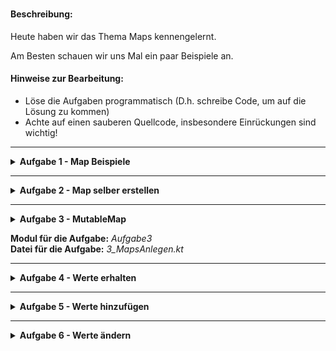 <h1>

</h1>

#### Beschreibung:

Heute haben wir das Thema Maps kennengelernt.

Am Besten schauen wir uns Mal ein paar Beispiele an.


#### Hinweise zur Bearbeitung:

- Löse die Aufgaben programmatisch (D.h. schreibe Code, um auf die Lösung zu kommen)
- Achte auf einen sauberen Quellcode, insbesondere Einrückungen sind wichtig!

---

<details>
<summary> <b> Aufgabe 1 - Map Beispiele </b> </summary>

Heute hast du in der Vorlesung Maps und MutableMaps kennengelernt.
Eine Map ist eine Anordnung von Paaren (englisch: entry).
Ein Paar besteht dabei aus einem Schlüssel (englisch: key) und einem Wert (englisch: value).  
Schaut euch die Datei in Aufgabe1 an.

**Modul für die Aufgabe:** *Aufgabe1*  
**Datei für die Aufgabe:** *01_MapBeispiele.kt*

</details>

---

<details>
<summary> <b> Aufgabe 2 - Map selber erstellen </b> </summary>

In dieser Aufgabe üben wir das Erstellen von Maps.  
Wenn ihr Hilfe braucht, schaut euch an, wie eine Map bzw. 
eine HashMap in Aufgabe1 erstellt wurde.  
Ansonsten könnt ihr im Handbuch nochmal nachschauen, wie Maps erstellt werden.  
Das Erstellen der Maps ist sehr ähnlich zu Listen.

- Schaue dir die Datei und erledige die Aufgabe in der Datei.



**Modul für die Aufgabe:** *Aufgabe2*  
**Datei für die Aufgabe:** *2_MapsAnlegen.kt*


</details>

---

<details>
<summary> <b> Aufgabe 3 - MutableMap </b> </summary>


a) Erstelle eine Map über Waren und ihren Preisen.
- Erstelle eine Map, der Schlüssel ist vom Typ String und
  der Wert ist vom Typ Double.
- Die Map soll initial (also zu Beginn) mit folgenden Einträgen gefüllt sein:  
  "Schokolade" -> 1.99  
  "Banane" -> 0.29  
  "Yoghurt" -> 0.49  
  "Müsli" -> 2.99

b) Erstelle eine MutableMap über Personennamen und ihren Lieblingstieren.
- Erstelle eine Map, der Schlüssel ist vom Typ String und
  der Wert ist vom Typ String.
- Die Map soll initial mit folgenden Einträgen gefüllt sein:  
  "Berta" -> "Hunde"  
  "Frank" -> "Katzen"  
  "Luis" -> "Mäuse"  
  "Sylvia" -> "Eulen"

c) Erstelle eine Map über Hausnummern und der Hausfarbe.
- Erstelle eine Map, der Schlüssel ist vom Typ Int und 
  der Wert ist vom Typ String.
- Die Map soll initial mit folgenden Einträgen gefüllt sein:  
  12 -> "Rot"  
  45 -> "Blau"  
  23 -> "Gelb"  
  28 -> "Grün"  
  
</details>

**Modul für die Aufgabe:** *Aufgabe3*  
**Datei für die Aufgabe:** *3_MapsAnlegen.kt*

---

<details>
<summary> <b> Aufgabe 4 - Werte erhalten </b>
</summary>

In dieser Aufgabe geht es darum, wie man Werte aus einer Map erhält.
Oftmals hat man einen Schlüssel (key) gegeben und möchte den Wert (value) 
haben, auf den der Schlüssel zeigt.

a) Gegeben ist folgende Map:  
Die Map mappt von Person zu ihrem Lieblingstier.
    
    val personZuHaustier: Map<String, String> = mapOf( 
      "Berta" -> "Hunde"  
      "Frank" -> "Katzen"  
      "Luis" -> "Mäuse"  
      "Sylvia" -> "Eulen"
      "Hans" -> "Fau"
    )

- Verwende die Funktion get() oder die Index[] Schreibweise, 
wie in Aufgabe 1 oder in der Vorlesung gezeigt.
  - Was ist das Lieblingstier von Frank?
  - Was ist das Lieblingstier von Sylvia?
  - Was ist das Lieblingstier von Hans?
  
b) Gegeben ist folgende Map:  
Die Map mappt von Hausnummer zu Hausfarbe.

12 -> "Rot"  
45 -> "Blau"  
23 -> "Gelb"  
28 -> "Grün"  
36 -> "Lila"  
92 -> "Rosa"  

- Erstelle eine geeignete Map mit den genannten Paaren.
- Lese den Wert aus der Map aus und weise sie einer Variable zu,   
gib dann die Variable in der Konsole aus.
- Verwende in deiner Lösung die Funktion get() oder die Index[] Schreibweise.
  - Welche Hausfarbe hat das Haus mit der Nummer 28? 
  - Welche Hausfarbe hat das Haus mit der Nummer 45?
  - Welche Hausfarbe hat das Haus mit der Nummer 92?
  - Welche Hausfarbe hat das Haus mit der Nummer 12?



**Modul für die Aufgabe:** *Aufgabe4*  
**Datei für die Aufgabe:** *4_WerteAbfragen.kt*

</details>

---

<details>
<summary> <b> Aufgabe 5 - Werte hinzufügen </b>
</summary>

a) Gegeben ist folgende Map:  
Die Map mappt von Person zu ihrem Lieblingstier.

    val personZuHaustier: Map<String, String> = mapOf( 
      "Berta" -> "Hunde"  
      "Frank" -> "Katzen"  
      "Luis" -> "Mäuse"  
      "Sylvia" -> "Eulen"
      "Hans" -> "Fau"
    )

- Füge der Map die folgenden Paare hinzu, verwendet dazu eine passende Funktion 
oder Schreibweise aus der Vorlesung.
  - "Tim" -> "Schildkröte"
  - "Fabian" -> "Papagei"
  - "Jannik" -> "Schlange"

b)   
Was passiert, wenn du der Map das Paar "Luis" -> "Mäuse" hinzufügst?  
Was passiert, wenn du der Map das Paar "Bernd" -> "Igel" hinzufügst?

c)

- Erstelle eine passende Map. Die Map hat initial (zu Begin) folgende Paare:


    1 -> 2.5  
    2 -> 5.0  
    3 -> 7.5  
    4 -> 10.0


- Füge dann der Map folgende weitere Paare hinzu:


    10 -> 10.1
    25 -> 45.23
    99 -> 259.46

**Modul für die Aufgabe:** *Aufgabe5*  
**Datei für die Aufgabe:** *5_WerteHinzufügen.kt*

</details>

---
<details>
<summary> <b> Aufgabe 6 - Werte ändern </b>
</summary>

Wir können auch die Werte bereits vorhandener Paare ändern.
Schreibe deine Lösungen in die Datei für diese Aufgabe.

a) Gegeben ist folgende Map:  
Die Map mappt von einer Person zu ihrem Lieblingstier.

    val personZuHaustier: Map<String, String> = mapOf( 
      "Berta" -> "Hunde"  
      "Frank" -> "Katzen"  
      "Luis" -> "Mäuse"  
      "Sylvia" -> "Eulen"
      "Hans" -> "Fau"
    )

- Verwende für die folgenden Teilaufgaben eine passende Funktion oder Schreibweise aus der Vorlesung.
  - Ändere den Wert des Paares "Berta" -> "Hunde" zu "Berta" -> "Esel"
  - Ändere den Wert des Paares "Sylvia" -> "Eulen" zu "Sylvia" -> "Pferde"
  - Ändere den Wert des Paares "Frank" -> "Katzen" zu "Frank" -> "Spechte"

**Modul für die Aufgabe:** *Aufgabe6*  
**Datei für die Aufgabe:** *6_WerteHinzufügen.kt*
</details>
